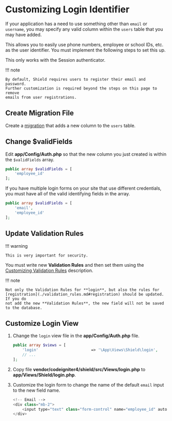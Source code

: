 # Customizing Login Identifier

If your application has a need to use something other than `email` or `username`, you may specify any valid column within the `users` table that you may have added.

This allows you to easily use phone numbers, employee or school IDs, etc. as the user identifier.
You must implement the following steps to set this up.

This only works with the Session authenticator.

!!! note

    By default, Shield requires users to register their email and password.
    Further customization is required beyond the steps on this page to remove
    emails from user registrations.

## Create Migration File

Create a [migration](http://codeigniter.com/user_guide/dbmgmt/migration.html) that
adds a new column to the `users` table.

## Change $validFields

Edit **app/Config/Auth.php** so that the new column you just created is within the
`$validFields` array.

```php
public array $validFields = [
    'employee_id'
];
```

If you have multiple login forms on your site that use different credentials, you
must have all of the valid identifying fields in the array.

```php
public array $validFields = [
    'email',
    'employee_id'
];
```

## Update Validation Rules

!!! warning

    This is very important for security.

You must write new **Validation Rules** and then set them using the
[Customizing Validation Rules](./validation_rules.md#login) description.

!!! note

    Not only the Validation Rules for **login**, but also the rules for
    [registration](./validation_rules.md#registration) should be updated. If you do
    not add the new **Validation Rules**, the new field will not be saved to the database.

## Customize Login View

1. Change the `login` view file in the **app/Config/Auth.php** file.

    ```php
    public array $views = [
        'login'                       => '\App\Views\Shield\login',
        // ...
    ];
    ```

2. Copy file **vendor/codeigniter4/shield/src/Views/login.php** to **app/Views/Shield/login.php**.
3. Customize the login form to change the name of the default `email` input to the new field name.

    ```php
    <!-- Email -->
    <div class="mb-2">
        <input type="text" class="form-control" name="employee_id" autocomplete="new-employee-id" placeholder="12345" value="<?= old('employee_id') ?>" required>
    </div>
    ```
